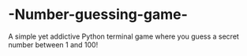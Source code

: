 # -Number-guessing-game-
A simple yet addictive Python terminal game where you guess a secret number between 1 and 100!
